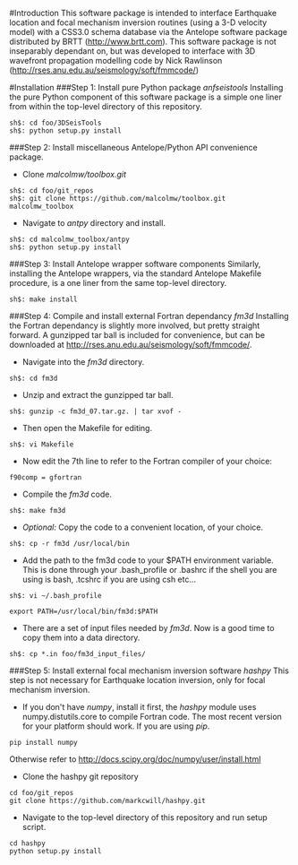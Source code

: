 #Introduction
This software package is intended to interface Earthquake location and 
focal mechanism inversion routines (using a 3-D velocity model) with a 
CSS3.0 schema database via the Antelope software package distributed by 
BRTT (http://www.brtt.com). This software package is not inseparably 
dependant on, but was developed to interface with 3D wavefront propagation 
modelling code by Nick Rawlinson 
(http://rses.anu.edu.au/seismology/soft/fmmcode/)

#Installation
###Step 1: Install pure Python package *anfseistools*
Installing the pure Python component of this software package is a simple 
one liner from within the top-level directory of this repository.
```
sh$: cd foo/3DSeisTools  
sh$: python setup.py install
```
###Step 2: Install miscellaneous Antelope/Python API convenience package.
- Clone *malcolmw/toolbox.git*
```
sh$: cd foo/git_repos
sh$: git clone https://github.com/malcolmw/toolbox.git malcolmw_toolbox
```
- Navigate to *antpy* directory and install.
```
sh$: cd malcolmw_toolbox/antpy
sh$: python setup.py install
```
###Step 3: Install Antelope wrapper software components
Similarly, installing the Antelope wrappers, via the standard Antelope 
Makefile procedure, is a one liner from the same top-level directory.
```
sh$: make install
```
###Step 4: Compile and install external Fortran dependancy *fm3d*
Installing the Fortran dependancy is slightly more involved, but pretty 
straight forward. A gunzipped tar ball is included for convenience, but 
can be downloaded at http://rses.anu.edu.au/seismology/soft/fmmcode/.  
- Navigate into the *fm3d* directory.
```
sh$: cd fm3d
```
- Unzip and extract the gunzipped tar ball.
```
sh$: gunzip -c fm3d_07.tar.gz. | tar xvof -
```
- Then open the Makefile for editing.
```
sh$: vi Makefile
```
- Now edit the 7th line to refer to the Fortran compiler of your choice:
```
f90comp = gfortran
```
- Compile the *fm3d* code.
```
sh$: make fm3d
```
- *Optional:* Copy the code to a convenient location, of your choice.
```
sh$: cp -r fm3d /usr/local/bin
```
- Add the path to the fm3d code to your $PATH environment variable. 
This is done through your .bash\_profile or .bashrc if the shell you are using is 
bash, .tcshrc if you are using csh etc...
```
sh$: vi ~/.bash_profile
```
```
export PATH=/usr/local/bin/fm3d:$PATH
```

- There are a set of input files needed by *fm3d*. Now is a good time to 
copy them into a data directory.
```
sh$: cp *.in foo/fm3d_input_files/
```
###Step 5: Install external focal mechanism inversion software *hashpy*
This step is not necessary for Earthquake location inversion, only for 
focal mechanism inversion.
- If you don't have *numpy*, install it first, the *hashpy* module uses 
numpy.distutils.core to compile Fortran code. The most recent version 
for your platform should work. If you are using *pip*.
```
pip install numpy
```
Otherwise refer to http://docs.scipy.org/doc/numpy/user/install.html
- Clone the hashpy git repository
```
cd foo/git_repos
git clone https://github.com/markcwill/hashpy.git
```
- Navigate to the top-level directory of this repository and run setup script.
```
cd hashpy
python setup.py install
```
